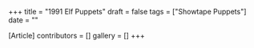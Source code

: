 +++
title = "1991 Elf Puppets"
draft = false
tags = ["Showtape Puppets"]
date = ""

[Article]
contributors = []
gallery = []
+++